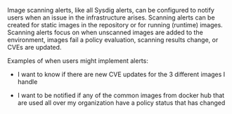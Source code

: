 Image scanning alerts, like all Sysdig alerts, can be configured to notify users when an issue in the infrastructure arises. Scanning alerts can be created for static images in the repository or for running (runtime) images. Scanning alerts focus on when unscanned images are added to the environment, images fail a policy evaluation, scanning results change, or CVEs are updated.

Examples of when users might implement alerts:

 - I want to know if there are new CVE updates for the 3 different images I handle

 - I want to be notified if any of the common images from docker hub that are used all over my organization have a policy status that has changed
